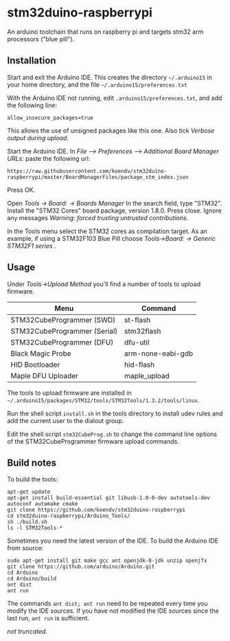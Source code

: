 # stm32duino-raspberrypi

An arduino toolchain that runs on raspberry pi and targets stm32 arm processors ("blue pill").

## Installation

Start and exit the Arduino IDE. This creates the directory ``~/.arduino15``  in your home directory, and the file ``~/.arduino15/preferences.txt``

With the Arduino IDE not running, edit ``.arduino15/preferences.txt``, and add the following line:
```
allow_insecure_packages=true
```
This allows the use of unsigned packages like this one. Also tick *Verbose output during upload*.

Start  the Arduino IDE. In *File --> Preferences --> Additional Board Manager URLs:* paste the following url:
```
https://raw.githubusercontent.com/koendv/stm32duino-raspberrypi/master/BoardManagerFiles/package_stm_index.json
```
Press OK.

Open *Tools -> Board: -> Boards Manager*
In the search field, type "STM32". Install the "STM32 Cores" board package, version 1.8.0. Press close. Ignore any messages *Warning: forced trusting untrusted contributions*.

In the Tools menu select the STM32 cores as compilation target.
As an example, if using a STM32F103 Blue Pill choose *Tools->Board: -> Generic STM32F1 series* .

## Usage
Under *Tools->Upload Method* you'll find a number of tools to upload firmware. 

| Menu  | Command  |
|---|---|
|STM32CubeProgrammer (SWD) | st-flash
|STM32CubeProgrammer (Serial) | stm32flash
|STM32CubeProgrammer (DFU) | dfu-util
|Black Magic Probe | arm-none-eabi-gdb
|HID Bootloader | hid-flash
|Maple DFU Uploader | maple_upload

The tools to upload firmware are installed in ``~/.arduino15/packages/STM32/tools/STM32Tools/1.3.2/tools/linux``. 

Run the shell script ``install.sh`` in the tools directory to install udev rules and add the current user to the dialout group. 

Edit the shell script ``stm32CubeProg.sh`` to change the command line options of the STM32CubeProgrammer firmware upload commands.

## Build notes
To build the tools:
```
apt-get update
apt-get install build-essential git libusb-1.0-0-dev autotools-dev autoconf automake cmake
git clone https://github.com/koendv/stm32duino-raspberrypi
cd stm32duino-raspberrypi/Arduino_Tools/
sh ./build.sh
ls -l STM32Tools-*
```

Sometimes you need the latest version of the IDE. To build the Arduino IDE from source:
```
sudo apt-get install git make gcc ant openjdk-8-jdk unzip openjfx
git clone https://github.com/arduino/Arduino.git
cd Arduino
cd Arduino/build
ant dist
ant run
```
The commands ``ant dist; ant run`` need to be repeated every time you modify the IDE sources. If you have not modified the IDE sources since the last run, ``ant run`` is sufficient.

_not truncated._
